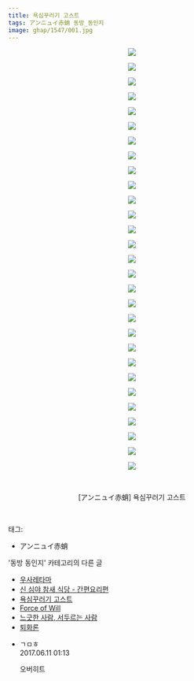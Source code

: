 ```yaml
---
title: 욕심꾸러기 고스트
tags: アンニュイ赤蛸 동방_동인지
image: ghap/1547/001.jpg
---
```

<div class="article">
<p style="text-align: center; clear: none; float: none;"><img src="{{ site.nasurl }}/ghap/1547/001.jpg"/></p>
<p style="text-align: center; clear: none; float: none;"><img src="{{ site.nasurl }}/ghap/1547/002.jpg"/></p>
<p style="text-align: center; clear: none; float: none;"><img src="{{ site.nasurl }}/ghap/1547/003.jpg"/></p>
<p style="text-align: center; clear: none; float: none;"><img src="{{ site.nasurl }}/ghap/1547/004.jpg"/></p>
<p style="text-align: center; clear: none; float: none;"><img src="{{ site.nasurl }}/ghap/1547/005.jpg"/></p>
<p style="text-align: center; clear: none; float: none;"><img src="{{ site.nasurl }}/ghap/1547/006.jpg"/></p>
<p style="text-align: center; clear: none; float: none;"><img src="{{ site.nasurl }}/ghap/1547/007.jpg"/></p>
<p style="text-align: center; clear: none; float: none;"><img src="{{ site.nasurl }}/ghap/1547/008.jpg"/></p>
<p style="text-align: center; clear: none; float: none;"><img src="{{ site.nasurl }}/ghap/1547/009.jpg"/></p>
<p style="text-align: center; clear: none; float: none;"><img src="{{ site.nasurl }}/ghap/1547/010.jpg"/></p>
<p style="text-align: center; clear: none; float: none;"><img src="{{ site.nasurl }}/ghap/1547/011.jpg"/></p>
<p style="text-align: center; clear: none; float: none;"><img src="{{ site.nasurl }}/ghap/1547/012.jpg"/></p>
<p style="text-align: center; clear: none; float: none;"><img src="{{ site.nasurl }}/ghap/1547/013.jpg"/></p>
<p style="text-align: center; clear: none; float: none;"><img src="{{ site.nasurl }}/ghap/1547/014.jpg"/></p>
<p style="text-align: center; clear: none; float: none;"><img src="{{ site.nasurl }}/ghap/1547/015.jpg"/></p>
<p style="text-align: center; clear: none; float: none;"><img src="{{ site.nasurl }}/ghap/1547/016.jpg"/></p>
<p style="text-align: center; clear: none; float: none;"><img src="{{ site.nasurl }}/ghap/1547/017.jpg"/></p>
<p style="text-align: center; clear: none; float: none;"><img src="{{ site.nasurl }}/ghap/1547/018.jpg"/></p>
<p style="text-align: center; clear: none; float: none;"><img src="{{ site.nasurl }}/ghap/1547/019.jpg"/></p>
<p style="text-align: center; clear: none; float: none;"><img src="{{ site.nasurl }}/ghap/1547/020.jpg"/></p>
<p style="text-align: center; clear: none; float: none;"><img src="{{ site.nasurl }}/ghap/1547/021.jpg"/></p>
<p style="text-align: center; clear: none; float: none;"><img src="{{ site.nasurl }}/ghap/1547/022.jpg"/></p>
<p style="text-align: center; clear: none; float: none;"><img src="{{ site.nasurl }}/ghap/1547/023.jpg"/></p>
<p style="text-align: center; clear: none; float: none;"><img src="{{ site.nasurl }}/ghap/1547/024.jpg"/></p>
<p style="text-align: center; clear: none; float: none;"><img src="{{ site.nasurl }}/ghap/1547/025.jpg"/></p>
<p style="text-align: center; clear: none; float: none;"><img src="{{ site.nasurl }}/ghap/1547/026.jpg"/></p>
<p style="text-align: center; clear: none; float: none;"><img src="{{ site.nasurl }}/ghap/1547/027.jpg"/></p>
<p style="text-align: center; clear: none; float: none;"><img src="{{ site.nasurl }}/ghap/1547/028.jpg"/></p>
<p style="text-align: center; clear: none; float: none;"><img src="{{ site.nasurl }}/ghap/1547/029.jpg"/></p>
<p style="text-align: center; clear: none; float: none;"><br/></p>
<p style="text-align: center; clear: none; float: none;">[アンニュイ赤蛸] 욕심꾸러기 고스트</p>
<p><br/></p>
</div><div class="tagTrail">
<p>태그: </p>
<ul>
<li>アンニュイ赤蛸</li>
</ul>
</div><div class="another">
<p>'동방 동인지' 카테고리의 다른 글</p>
<ul>
<li><a href="/2016-08-13-ghap_1549">우사레타마</a></li>
<li><a href="/2016-08-13-ghap_1548">신 심야 참새 식당 - 간편요리편</a></li>
<li><a href="/2016-08-13-ghap_1547">욕심꾸러기 고스트</a></li>
<li><a href="/2016-08-13-ghap_1546">Force of Will</a></li>
<li><a href="/2016-08-13-ghap_1545">느긋한 사람, 서두르는 사람</a></li>
<li><a href="/2016-08-13-ghap_1544">퇴화론</a></li>
</ul>
</div><div class="cb_module cb_fluid">
<div class="cb_wrt cb_profile">
<div class="comment">
<ul>
<li class="cb_thumb_off" id="comment15010320">
<div class="cb_comment_area">
<div class="cb_info_area">
<div class="cb_section">
<span class="cb_nick_name">ㄱㅁㅎ</span>
</div>
<div class="cb_section">
<span class="cb_date">2017.06.11 01:13 </span>
</div>
</div>
<div class="cb_dsc_comment">
<p class="cb_dsc">
											오버히트
										</p>
</div>
</div></li>
</ul>
</div>
</div><!-- commentList close -->
</div>